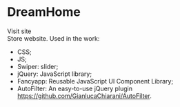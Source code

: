 # DreamHome
Visit site  
Store website. 
Used in the work:
- CSS;
- JS;
- Swiper: slider;
- jQuery: JavaScript library;
- Fancyapp: Reusable JavaScript UI Component Library;
- AutoFilter: An easy-to-use jQuery plugin https://github.com/GianlucaChiarani/AutoFilter.

